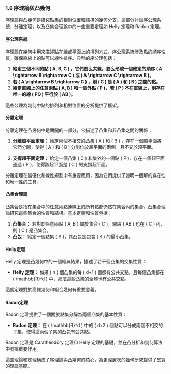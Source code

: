 ### 1.6 序理論與凸幾何

序理論與凸幾何是研究點集的相對位置和結構的幾何分支。這部分討論序公理系統，分離定理，以及凸集合理論中的一些重要定理如 Helly 定理和 Radon 定理。

#### 序公理系統
序理論在幾何中用來描述點在線或平面上的排列方式。序公理系統涉及點的順序性質，確保直線上的點可以線性排序。典型的序公理包括：

1. **給定三個不同的點 \( A, B, C \) ，它們要么共線，要么形成一個確定的順序 \( A \rightarrow B \rightarrow C \) 或 \( A \rightarrow C \rightarrow B \)。**
2. **若 \( A \rightarrow B \rightarrow C \) ，則 \( C \) 是 \( A \) 和 \( B \) 之間的點。**
3. **給定直線上的任意兩點 \( A, B \) 和一個外點 \( P \)，若 \( P \) 不在直線上，則存在唯一的線 \( PQ \) 平行於 \( AB \)。**

這些公理為幾何中點的排列和相對位置的分析提供了框架。

#### 分離定理
分離定理在凸幾何中是關鍵的一部分，它描述了凸集和非凸集之間的關係：

1. **分離超平面定理：** 給定兩個不相交的凸集 \( A \) 和 \( B \) ，存在一個超平面將它們分開，使得 \( A \) 和 \( B \) 分別位於超平面的兩側，且不交於超平面。

2. **支撐超平面定理：** 給定一個凸集 \( C \) 和集外的一個點 \( P \)，存在一個超平面通過 \( P \)，使得該超平面是 \( C \) 的支撐超平面。

分離定理在最優化和線性規劃中有重要應用，因為它們提供了證明一個解的存在性和唯一性的工具。

#### 凸集合理論
凸集合是指在集合中的任意兩點連線上的所有點都仍然在集合內的集合。凸集合理論研究這些集合的性質和結構。基本定義和性質包括：

1. **凸集合：** 若對於任意兩點 \( A, B \) 屬於集合 \( C \)，線段 \( AB \) 也在 \( C \) 內，則 \( C \) 是凸集合。
2. **凸包：** 給定一個點集 \( S \)，其凸包是包含 \( S \) 的最小凸集。

#### Helly定理
Helly 定理是凸幾何中的一個經典結果，描述了若干個凸集的交集性質：

- **Helly 定理：** 如果 \( n \) 個凸集的每 \( d+1 \) 個都有公共交點，且每個凸集都在 \( \mathbb{R}^d \) 中，那麼這些凸集的全體也有公共交點。

這個定理對於高維幾何和組合幾何有重要意義。

#### Radon定理
Radon 定理提供了一個關於點集分解為兩個凸集的基本性質：

- **Radon 定理：** 在 \( \mathbb{R}^d \) 中的 \( d+2 \) 個點可以分成兩個不相交的子集，使得這兩個子集的凸包有公共點。

Radon 定理是 Carathéodory 定理和 Helly 定理的基礎，並在凸分析和幾何算法中發揮重要作用。

這些理論和定理構成了序理論與凸幾何的核心，為更深層次的幾何研究提供了堅實的理論基礎。